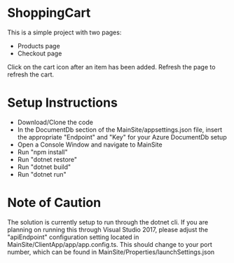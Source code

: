 # ShoppingCart

This is a simple project with two pages:
 - Products page
 - Checkout page
 
Click on the cart icon after an item has been added. Refresh the page to refresh the cart.

# Setup Instructions
 - Download/Clone the code
 - In the DocumentDb section of the MainSite/appsettings.json file, insert the appropriate "Endpoint" and "Key" for your Azure DocumentDb setup
 - Open a Console Window and navigate to MainSite
 - Run "npm install"
 - Run "dotnet restore"
 - Run "dotnet build"
 - Run "dotnet run"
 
# Note of Caution
The solution is currently setup to run through the dotnet cli. If you are planning on running this through Visual Studio 2017, please adjust the "apiEndpoint" configuration setting located in MainSite/ClientApp/app/app.config.ts. This should change to your port number, which can be found in MainSite/Properties/launchSettings.json